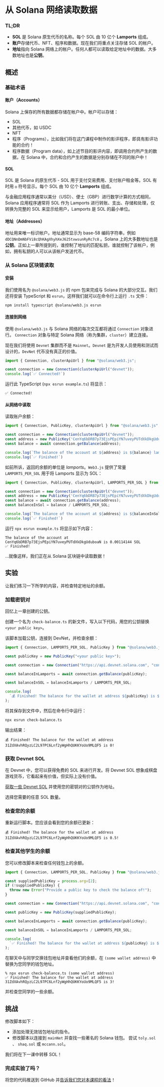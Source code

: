 # 从 Solana 网络读取数据

### TL;DR

* **SOL** 是 Solana 原生代币的名称。每个 SOL 由 10 亿个 **Lamports** 组成。
* **账户**存储代币、NFT、程序和数据。现在我们将重点关注存储 SOL 的帐户。
* **地址**指向 Solana 网络上的帐户。任何人都可以读取给定地址中的数据。大多数地址也是**公钥**。

## 概述

### 基础术语

#### 账户（Accounts）

Solana 上保存的所有数据都存储在帐户中。帐户可以存储：

* SOL
* 其他代币，如 USDC
* NFT
* 程序（Programs），比如我们将在这门课程中制作的影评程序，即具有影评功能的合约！
* 程序数据（Program data），如上述节目的影评内容，即调用合约所产生的数据，在 Solana 中，合约和合约产生的数据是分别存储在不同的账户中！

#### SOL

SOL 是 Solana 的原生代币 - SOL 用于支付交易费用、支付账户租金等。SOL 有时用 `◎` 符号显示。每个 SOL 由 10 亿个 **Lamports** 组成。

与金融应用程序通常以美分（USD）、便士（GBP）进行数学计算的方式相同，Solana 应用程序通常将 SOL 作为 Lamports 进行转账、支出、存储和处理，仅转换为完整的 SOL 来显示给用户，Lamports 是 SOL 的最小单位。

#### 地址（Addresses）

地址用来唯一标识帐户。地址通常显示为 base-58 编码字符串，例如 `dDCQNnDmNbFVi8cQhKAgXhyhXeJ625tvwsunRyRc7c8` 。Solana 上的大多数地址也是**公钥**。正如上一章所提到的，谁控制了地址的匹配私钥，谁就控制了该帐户，例如，拥有私钥的人可以从该帐户发送代币。

### 从 Solana 区块链读取

#### 安装

我们使用名为 `@solana/web3.js` 的 npm 包来完成与 Solana 的大部分交互。我们还将安装 TypeScript 和 `esrun`，这样我们就可以在命令行上运行 `.ts` 文件：

```bash
npm install typescript @solana/web3.js esrun 
```

#### 连接到网络

使用 `@solana/web3.js` 与 Solana 网络的每次交互都将通过 `Connection` 对象进行。 `Connection` 对象与特定 Solana 网络（称为集群，`cluster`）建立连接。

现在我们将使用 `Devnet` 集群而不是 `Mainnet`。`Devnet` 是为开发人员使用和测试而设计的，`DevNet` 代币没有真正的价值。

```typescript
import { Connection, clusterApiUrl } from "@solana/web3.js";

const connection = new Connection(clusterApiUrl("devnet"));
console.log(`✅ Connected!`)
```

运行此 TypeScript (`npx esrun example.ts`) 将显示：

```
✅ Connected!
```

#### 从网络中读取

读取账户余额：

```typescript
import { Connection, PublicKey, clusterApiUrl } from "@solana/web3.js";

const connection = new Connection(clusterApiUrl("devnet"));
const address = new PublicKey('CenYq6bDRB7p73EjsPEpiYN7uveyPUTdXkDkgUduboaN');
const balance = await connection.getBalance(address);

console.log(`The balance of the account at ${address} is ${balance} lamports`); 
console.log(`✅ Finished!`)
```

如前所诉，返回的余额的单位是 _lamports_。`Web3.js` 提供了常量 `LAMPORTS_PER_SOL` 用于将 Lamports 显示为 SOL：

```typescript
import { Connection, PublicKey, clusterApiUrl, LAMPORTS_PER_SOL } from "@solana/web3.js";

const connection = new Connection(clusterApiUrl("devnet"));
const address = new PublicKey('CenYq6bDRB7p73EjsPEpiYN7uveyPUTdXkDkgUduboaN');
const balance = await connection.getBalance(address);
const balanceInSol = balance / LAMPORTS_PER_SOL;

console.log(`The balance of the account at ${address} is ${balanceInSol} SOL`); 
console.log(`✅ Finished!`)
```

运行 `npx esrun example.ts` 将显示如下内容：

```
The balance of the account at CenYq6bDRB7p73EjsPEpiYN7uveyPUTdXkDkgUduboaN is 0.00114144 SOL
✅ Finished!
```

...就像这样，我们正在从 Solana 区块链中读取数据！

## 实验

让我们练习一下所学的内容，并检查特定地址的余额。

### 加载密钥对

回忆上一章创建的公钥。

创建一个名为 `check-balance.ts` 的新文件，写入以下代码，用您的公钥替换 `<your public key>`。

该脚本加载公钥，连接到 DevNet，并检查余额：

```typescript
import { Connection, LAMPORTS_PER_SOL, PublicKey } from "@solana/web3.js";

const publicKey = new PublicKey("<your public key>");

const connection = new Connection("https://api.devnet.solana.com", "confirmed");

const balanceInLamports = await connection.getBalance(publicKey);

const balanceInSOL = balanceInLamports / LAMPORTS_PER_SOL;

console.log(
  `💰 Finished! The balance for the wallet at address ${publicKey} is ${balanceInSOL}!`
);

```

将其保存到文件中，然后在命令行中运行：

```bash
npx esrun check-balance.ts
```

输出结果：

```
💰 Finished! The balance for the wallet at address 31ZdXAvhRQyzLC2L97PC6Lnf2yWgHhQUKKYoUo9MLQF5 is 0!
```

### 获取 Devnet SOL

在 Devnet 中，您可以获得免费的 SOL 来进行开发。将 Devnet SOL 想象成棋盘游戏货币，它看起来有价值，但实际上没有价值。

[获取一些 Devnet SOL](https://faucet.solana.com/) 并使用您的密钥对的公钥作为地址。

选择您需要的任意 SOL 数量。

### 检查您的余额

重新运行脚本。您应该会看到您的余额已更新：

```
💰 Finished! The balance for the wallet at address 31ZdXAvhRQyzLC2L97PC6Lnf2yWgHhQUKKYoUo9MLQF5 is 0.5!
```

### 检查其他学生的余额

您可以修改脚本来检查任何钱包上的余额。

```typescript
import { Connection, LAMPORTS_PER_SOL, PublicKey } from "@solana/web3.js";

const suppliedPublicKey = process.argv[2];
if (!suppliedPublicKey) {
  throw new Error("Provide a public key to check the balance of!");
}

const connection = new Connection("https://api.devnet.solana.com", "confirmed");

const publicKey = new PublicKey(suppliedPublicKey);

const balanceInLamports = await connection.getBalance(publicKey);

const balanceInSOL = balanceInLamports / LAMPORTS_PER_SOL;

console.log(
  `✅ Finished! The balance for the wallet at address ${publicKey} is ${balanceInSOL}!`
);

```

在聊天中与同学交换钱包地址并查看他们的余额，在 `(some wallet address)` 中替换为您同学的钱包地址。

```
% npx esrun check-balance.ts (some wallet address)
✅ Finished! The balance for the wallet at address 31ZdXAvhRQyzLC2L97PC6Lnf2yWgHhQUKKYoUo9MLQF5 is 3!
```

并检查您同学的一些余额。

## 挑战

修改脚本如下：

* 添加处理无效钱包地址的指令。
* 修改脚本以连接到 `mainNet` 并查找一些著名的 Solana 钱包。 尝试 `toly.sol` 、 `shaq.sol` 或 `mccann.sol`。

我们将在下一课中转移 SOL！

### 完成实验了吗？

将您的代码推送到 GitHub 并[告诉我们您对本课程的看法](https://form.typeform.com/to/IPH0UGz7#answers-lesson=8bbbfd93-1cdc-4ce3-9c83-637e7aa57454)！

